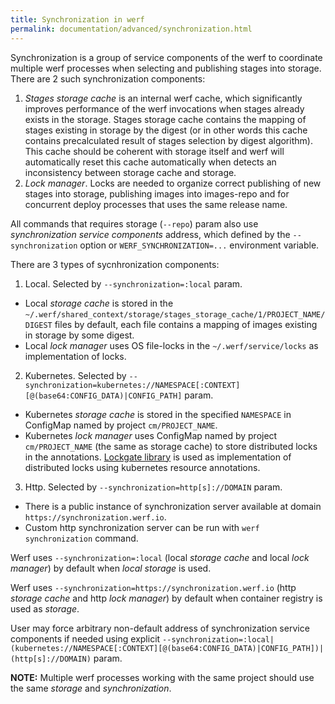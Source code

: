 ```yaml
---
title: Synchronization in werf
permalink: documentation/advanced/synchronization.html
---
```


Synchronization is a group of service components of the werf to coordinate multiple werf processes when selecting and publishing stages into storage. There are 2 such synchronization components:

 1. _Stages storage cache_ is an internal werf cache, which significantly improves performance of the werf invocations when stages already exists in the storage. Stages storage cache contains the mapping of stages existing in storage by the digest (or in other words this cache contains precalculated result of stages selection by digest algorithm). This cache should be coherent with storage itself and werf will automatically reset this cache automatically when detects an inconsistency between storage cache and storage.
 2. _Lock manager_. Locks are needed to organize correct publishing of new stages into storage, publishing images into images-repo and for concurrent deploy processes that uses the same release name.

All commands that requires storage (`--repo`) param also use _synchronization service components_ address, which defined by the `--synchronization` option or `WERF_SYNCHRONIZATION=...` environment variable.

There are 3 types of sycnhronization components:
 1. Local. Selected by `--synchronization=:local` param.
   - Local _storage cache_ is stored in the `~/.werf/shared_context/storage/stages_storage_cache/1/PROJECT_NAME/DIGEST` files by default, each file contains a mapping of images existing in storage by some digest.
   - Local _lock manager_ uses OS file-locks in the `~/.werf/service/locks` as implementation of locks.
 2. Kubernetes. Selected by `--synchronization=kubernetes://NAMESPACE[:CONTEXT][@(base64:CONFIG_DATA)|CONFIG_PATH]` param.
  - Kubernetes _storage cache_ is stored in the specified `NAMESPACE` in ConfigMap named by project `cm/PROJECT_NAME`.
  - Kubernetes _lock manager_  uses ConfigMap named by project `cm/PROJECT_NAME` (the same as storage cache) to store distributed locks in the annotations. [Lockgate library](https://github.com/werf/lockgate) is used as implementation of distributed locks using kubernetes resource annotations.
 3. Http. Selected by `--synchronization=http[s]://DOMAIN` param.
  - There is a public instance of synchronization server available at domain `https://synchronization.werf.io`.
  - Custom http synchronization server can be run with `werf synchronization` command.

Werf uses `--synchronization=:local` (local _storage cache_ and local _lock manager_) by default when _local storage_ is used.

Werf uses `--synchronization=https://synchronization.werf.io` (http _storage cache_ and http _lock manager_) by default when container registry is used as _storage_.

User may force arbitrary non-default address of synchronization service components if needed using explicit `--synchronization=:local|(kubernetes://NAMESPACE[:CONTEXT][@(base64:CONFIG_DATA)|CONFIG_PATH])|(http[s]://DOMAIN)` param.

**NOTE:** Multiple werf processes working with the same project should use the same _storage_ and _synchronization_.
